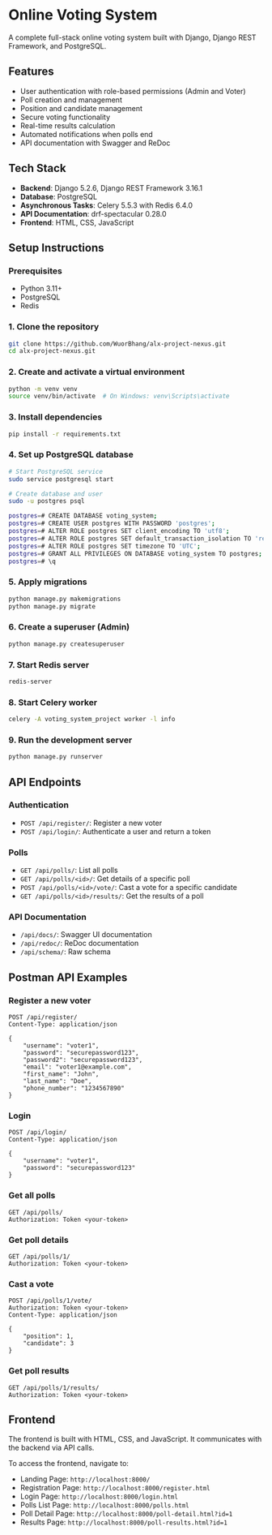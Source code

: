 # Online Voting System

A complete full-stack online voting system built with Django, Django REST Framework, and PostgreSQL.

## Features

- User authentication with role-based permissions (Admin and Voter)
- Poll creation and management
- Position and candidate management
- Secure voting functionality
- Real-time results calculation
- Automated notifications when polls end
- API documentation with Swagger and ReDoc

## Tech Stack

- **Backend**: Django 5.2.6, Django REST Framework 3.16.1
- **Database**: PostgreSQL
- **Asynchronous Tasks**: Celery 5.5.3 with Redis 6.4.0
- **API Documentation**: drf-spectacular 0.28.0
- **Frontend**: HTML, CSS, JavaScript

## Setup Instructions

### Prerequisites

- Python 3.11+
- PostgreSQL
- Redis

### 1. Clone the repository

```bash
git clone https://github.com/WuorBhang/alx-project-nexus.git
cd alx-project-nexus.git
```

### 2. Create and activate a virtual environment

```bash
python -m venv venv
source venv/bin/activate  # On Windows: venv\Scripts\activate
```

### 3. Install dependencies

```bash
pip install -r requirements.txt
```

### 4. Set up PostgreSQL database

```bash
# Start PostgreSQL service
sudo service postgresql start

# Create database and user
sudo -u postgres psql

postgres=# CREATE DATABASE voting_system;
postgres=# CREATE USER postgres WITH PASSWORD 'postgres';
postgres=# ALTER ROLE postgres SET client_encoding TO 'utf8';
postgres=# ALTER ROLE postgres SET default_transaction_isolation TO 'read committed';
postgres=# ALTER ROLE postgres SET timezone TO 'UTC';
postgres=# GRANT ALL PRIVILEGES ON DATABASE voting_system TO postgres;
postgres=# \q
```

### 5. Apply migrations

```bash
python manage.py makemigrations
python manage.py migrate
```

### 6. Create a superuser (Admin)

```bash
python manage.py createsuperuser
```

### 7. Start Redis server

```bash
redis-server
```

### 8. Start Celery worker

```bash
celery -A voting_system_project worker -l info
```

### 9. Run the development server

```bash
python manage.py runserver
```

## API Endpoints

### Authentication

- `POST /api/register/`: Register a new voter
- `POST /api/login/`: Authenticate a user and return a token

### Polls

- `GET /api/polls/`: List all polls
- `GET /api/polls/<id>/`: Get details of a specific poll
- `POST /api/polls/<id>/vote/`: Cast a vote for a specific candidate
- `GET /api/polls/<id>/results/`: Get the results of a poll

### API Documentation

- `/api/docs/`: Swagger UI documentation
- `/api/redoc/`: ReDoc documentation
- `/api/schema/`: Raw schema

## Postman API Examples

### Register a new voter

```
POST /api/register/
Content-Type: application/json

{
    "username": "voter1",
    "password": "securepassword123",
    "password2": "securepassword123",
    "email": "voter1@example.com",
    "first_name": "John",
    "last_name": "Doe",
    "phone_number": "1234567890"
}
```

### Login

```
POST /api/login/
Content-Type: application/json

{
    "username": "voter1",
    "password": "securepassword123"
}
```

### Get all polls

```
GET /api/polls/
Authorization: Token <your-token>
```

### Get poll details

```
GET /api/polls/1/
Authorization: Token <your-token>
```

### Cast a vote

```
POST /api/polls/1/vote/
Authorization: Token <your-token>
Content-Type: application/json

{
    "position": 1,
    "candidate": 3
}
```

### Get poll results

```
GET /api/polls/1/results/
Authorization: Token <your-token>
```

## Frontend

The frontend is built with HTML, CSS, and JavaScript. It communicates with the backend via API calls.

To access the frontend, navigate to:

- Landing Page: `http://localhost:8000/`
- Registration Page: `http://localhost:8000/register.html`
- Login Page: `http://localhost:8000/login.html`
- Polls List Page: `http://localhost:8000/polls.html`
- Poll Detail Page: `http://localhost:8000/poll-detail.html?id=1`
- Results Page: `http://localhost:8000/poll-results.html?id=1`